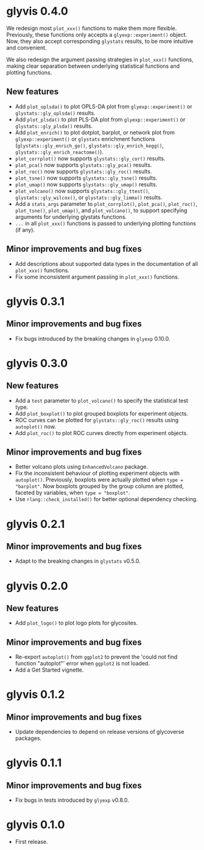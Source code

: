 # glyvis 0.4.0

We redesign most `plot_xxx()` functions to make them more flexible. Previously, these functions only accepts a `glyexp::experiment()` object. Now, they also accept corresponding `glystats` results, to be more intuitive and convenient.

We also redesign the argument passing strategies in `plot_xxx()` functions, making clear separation between underlying statistical functions and plotting functions.

## New features

* Add `plot_oplsda()` to plot OPLS-DA plot from `glyexp::experiment()` or `glystats::gly_oplsda()` results.
* Add `plot_plsda()` to plot PLS-DA plot from `glyexp::experiment()` or `glystats::gly_plsda()` results.
* Add `plot_enrich()` to plot dotplot, barplot, or network plot from `glyexp::experiment()` or `glystats` enrichment functions (`glystats::gly_enrich_go()`, `glystats::gly_enrich_kegg()`, `glystats::gly_enrich_reactome()`).
* `plot_corrplot()` now supports `glystats::gly_cor()` results.
* `plot_pca()` now supports `glystats::gly_pca()` results.
* `plot_roc()` now supports `glystats::gly_roc()` results.
* `plot_tsne()` now supports `glystats::gly_tsne()` results.
* `plot_umap()` now supports `glystats::gly_umap()` results.
* `plot_volcano()` now supports `glystats::gly_ttest()`, `glystats::gly_wilcox()`, or `glystats::gly_limma()` results.
* Add a `stats_args` parameter to `plot_corrplot()`, `plot_pca()`, `plot_roc()`, `plot_tsne()`, `plot_umap()`, and `plot_volcano()`, to support specifying arguments for underlying glystats functions.
* `...` in all `plot_xxx()` functions is passed to underlying plotting functions (if any).

## Minor improvements and bug fixes

* Add descriptions about supported data types in the documentation of all `plot_xxx()` functions.
* Fix some inconsistent argument passiing in `plot_xxx()` functions.

# glyvis 0.3.1

## Minor improvements and bug fixes

* Fix bugs introduced by the breaking changes in `glyexp` 0.10.0.

# glyvis 0.3.0

## New features

* Add a `test` parameter to `plot_volcano()` to specify the statistical test type.
* Add `plot_boxplot()` to plot grouped boxplots for experiment objects.
* ROC curves can be plotted for `glystats::gly_roc()` results using `autoplot()` now.
* Add `plot_roc()` to plot ROC curves directly from experiment objects.

## Minor improvements and bug fixes

* Better volcano plots using `EnhancedVolcano` package.
* Fix the inconsistent behaviour of plotting experiment objects with `autoplot()`. Previously, boxplots were actually plotted when `type = "barplot"`. Now boxplots grouped by the group column are plotted, faceted by variables, when `type = "boxplot"`.
* Use `rlang::check_installed()` for better optional dependency checking.

# glyvis 0.2.1

## Minor improvements and bug fixes

* Adapt to the breaking changes in `glystats` v0.5.0.

# glyvis 0.2.0

## New features

* Add `plot_logo()` to plot logo plots for glycosites.

## Minor improvements and bug fixes

* Re-export `autoplot()` from `ggplot2` to prevent the 'could not find function "autoplot"' error when `ggplot2` is not loaded.
* Add a Get Started vignette.

# glyvis 0.1.2

## Minor improvements and bug fixes

* Update dependencies to depend on release versions of glycoverse packages.

# glyvis 0.1.1

## Minor improvements and bug fixes

* Fix bugs in tests introduced by `glyexp` v0.8.0.

# glyvis 0.1.0

* First release.
